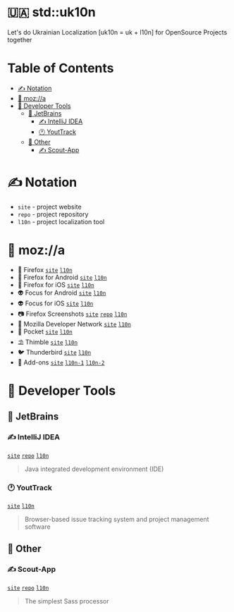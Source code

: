 # 🇺🇦 std::uk10n
Let's do Ukrainian Localization [uk10n = uk + l10n] for OpenSource Projects together


<!-- START doctoc generated TOC please keep comment here to allow auto update -->
<!-- DON'T EDIT THIS SECTION, INSTEAD RE-RUN doctoc TO UPDATE -->
# Table of Contents

- [✍️ Notation](#%EF%B8%8F-notation)
- [🖤 moz://a](#-moza)
- [🚧 Developer Tools](#-developer-tools)
  - [👑 JetBrains](#-jetbrains)
    - [✍️ IntelliJ IDEA](#%EF%B8%8F-intellij-idea)
    - [🕐 YoutTrack](#-youttrack)
  - [💈 Other](#-other)
    - [✍️ Scout-App](#%EF%B8%8F-scout-app)

<!-- END doctoc generated TOC please keep comment here to allow auto update -->

# ✍️ Notation

* `site` - project website
* `repo` - project repository
* `l10n` - project localization tool

# 🖤 moz://a

* 🦊 Firefox
[`site`][firefox-site]
[`l10n`][firefox-l10n]
* 🦊 Firefox for Android
[`site`][firefox-android-site]
[`l10n`][firefox-android-l10n]
* 🦊 Firefox for iOS
[`site`][firefox-ios-site]
[`l10n`][firefox-ios-l10n]
* 👽 Focus for Android
[`site`][focus-android-site]
[`l10n`][focus-android-l10n]
* 👽 Focus for iOS
[`site`][focus-ios-site]
[`l10n`][focus-ios-l10n]
* 📷 Firefox Screenshots
[`site`][screenshots-site]
[`repo`][screenshots-repo]
[`l10n`][screenshots-l10n]
* 🚧 Mozilla Developer Network
[`site`][mdn-site]
[`l10n`][mdn-l10n]
* 💼 Pocket
[`site`][pocket-site]
[`l10n`][pocket-l10n]
* ⛱ Thimble
[`site`][thimble-site]
[`l10n`][thimble-l10n]
* 🐦 Thunderbird
[`site`][thunderbird-site]
[`l10n`][thunderbird-l10n]
* 🚀 Add-ons
[`site`][amo-site]
[`l10n-1`][amo-l10n]
[`l10n-2`][amo-frontend-l10n]

<!-- # 🚀 Browsers -->

# 🚧 Developer Tools

## 👑 JetBrains

### ✍️ IntelliJ IDEA
[`site`](https://www.jetbrains.com/idea/)
[`repo`](https://github.com/JetBrains/intellij-community)
[`l10n`](http://www.jetbrains.org/intellij/sdk/docs/reference_guide/localization_guide.html)
> Java integrated development environment (IDE)

### 🕐 YoutTrack
[`site`](https://www.jetbrains.com/youtrack/)
[`l10n`](https://blog.jetbrains.com/youtrack/tag/localization/)
> Browser-based issue tracking system and project management software

## 💈 Other

### ✍️ Scout-App
[`site`](http://scout-app.io)
[`repo`](https://github.com/scout-app/scout-app)
[`l10n`](https://docs.google.com/spreadsheets/d/16FtHGThz0-CBz_rf_9QO4zOV7oNmNk2BlwmtvKuzAhs/edit?usp=sharing)
>The simplest Sass processor


<!-- Mozilla Project links -->
[firefox-site]: https://www.mozilla.org/uk/firefox/
[firefox-l10n]: https://pontoon.mozilla.org/uk/firefox/
[firefox-android-site]: https://www.mozilla.org/uk/firefox/mobile/
[firefox-android-l10n]: https://pontoon.mozilla.org/uk/firefox-for-android/
[firefox-ios-site]: https://www.mozilla.org/uk/firefox/mobile/
[firefox-ios-l10n]: https://pontoon.mozilla.org/uk/firefox-for-ios/
[focus-android-site]: https://www.mozilla.org/uk/firefox/mobile/
[focus-android-l10n]: https://pontoon.mozilla.org/uk/focus-for-android/
[focus-ios-site]: https://www.mozilla.org/uk/firefox/mobile/
[focus-ios-l10n]: https://pontoon.mozilla.org/uk/focus-for-ios/
[screenshots-site]: https://screenshots.firefox.com/uk/
[screenshots-repo]: https://github.com/mozilla-services/screenshots
[screenshots-l10n]: https://pontoon.mozilla.org/uk/firefox-screenshots/
[mdn-site]: https://developer.mozilla.org/uk/
[mdn-l10n]: https://pontoon.mozilla.org/uk/mdn/
[pocket-site]: https://getpocket.com/
[pocket-l10n]: https://pontoon.mozilla.org/uk/pocket/
[thimble-site]: https://thimble.mozilla.org/
[thimble-l10n]: https://pontoon.mozilla.org/uk/thimble/
[thunderbird-site]: https://www.thunderbird.net/uk/
[thunderbird-l10n]: https://pontoon.mozilla.org/uk/thunderbird/
[amo-site]: https://addons.mozilla.org/uk/
[amo-l10n]: https://pontoon.mozilla.org/uk/amo/
[amo-frontend-l10n]: https://pontoon.mozilla.org/uk/amo-frontend/
